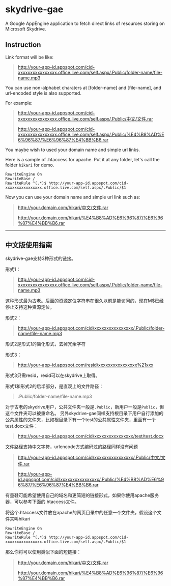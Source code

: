skydrive-gae
============

A Google AppEngine application to fetch direct links of resources storing on Microsoft Skydrive.

Instruction
--------------------

Link format will be like:
> http://your-app-id.appspot.com/cid-xxxxxxxxxxxxxxxx.office.live.com/self.aspx/.Public/folder-name/file-name.mp3

You can use non-alphabet charaters at [folder-name] and [file-name], and url-encoded style is also supported.

For example:

> http://your-app-id.appspot.com/cid-xxxxxxxxxxxxxxxx.office.live.com/self.aspx/.Public/中文/文件.rar
> 
> http://your-app-id.appspot.com/cid-xxxxxxxxxxxxxxxx.office.live.com/self.aspx/.Public/%E4%B8%AD%E6%96%87/%E6%96%87%E4%BB%B6.rar

You maybe wish to used your domain name and simple url links.

Here is a sample of .htaccess for apache. Put it at any folder, let's call the folder `hikari` for demo.

    RewriteEngine On
    RewriteBase /
    RewriteRule ^(.*)$ http://your-app-id.appspot.com/cid-xxxxxxxxxxxxxxxx.office.live.com/self.aspx/.Public/$1

Now you can use your domain name and simple url link such as:

> http://your.domain.com/hikari/中文/文件.rar
> 
> http://your.domain.com/hikari/%E4%B8%AD%E6%96%87/%E6%96%87%E4%BB%B6.rar

----------------------------

中文版使用指南
----------------------------

skydrive-gae支持3种形式的链接。

形式1：
> http://your-app-id.appspot.com/cid-xxxxxxxxxxxxxxxx.office.live.com/self.aspx/.Public/folder-name/file-name.mp3

这种形式最为古老。后面的资源定位字符串在很久以前是能访问的，现在M$已经停止支持这种资源定位。

形式2：
> http://your-app-id.appspot.com/cid/xxxxxxxxxxxxxxxx/.Public/folder-name/file-name.mp3

形式2是形式1的简化形式，去掉冗余字符

形式3：
> http://your-app-id.appspot.com/resid/xxxxxxxxxxxxxxxx%21xxx

形式3只需resid，resid可以在skydrive上取得。

形式1和形式2的后半部分，是直观上的文件路径：
> .Public/folder-name/file-name.mp3

对于古老的skydrive用户，公共文件夹一般是`.Public`，新用户一般是`Public`，但这个文件夹可以被重命名。
另外skydrive-gae同样支持根目录下用户自行添加的公共属性的文件夹，比如根目录下有一个test的公共属性文件夹，里面有一个test.docx文件：
> http://your-app-id.appspot.com/cid/xxxxxxxxxxxxxxxx/test/test.docx

文件路径支持中文字符，urlencode方式编码过的路径同样没有问题
> http://your-app-id.appspot.com/cid/xxxxxxxxxxxxxxxx/.Public/中文/文件.rar
> 
> http://your-app-id.appspot.com/cid/xxxxxxxxxxxxxxxx/.Public/%E4%B8%AD%E6%96%87/%E6%96%87%E4%BB%B6.rar

有童鞋可能希望使用自己的域名和更简短的链接形式，如果你使用apache服务器，可以参考下面的.htaccess文件。

将这个.htaccess文件放在apache的网页目录中的任意一个文件夹，假设这个文件夹叫hikari

    RewriteEngine On
    RewriteBase /
    RewriteRule ^(.*)$ http://your-app-id.appspot.com/cid-xxxxxxxxxxxxxxxx.office.live.com/self.aspx/.Public/$1

那么你将可以使用类似下面的短链接：

> http://your.domain.com/hikari/中文/文件.rar
> 
> http://your.domain.com/hikari/%E4%B8%AD%E6%96%87/%E6%96%87%E4%BB%B6.rar
